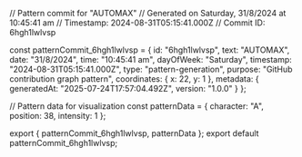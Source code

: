 // Pattern commit for "AUTOMAX"
// Generated on Saturday, 31/8/2024 at 10:45:41 am
// Timestamp: 2024-08-31T05:15:41.000Z
// Commit ID: 6hgh1lwlvsp

const patternCommit_6hgh1lwlvsp = {
  id: "6hgh1lwlvsp",
  text: "AUTOMAX",
  date: "31/8/2024",
  time: "10:45:41 am",
  dayOfWeek: "Saturday",
  timestamp: "2024-08-31T05:15:41.000Z",
  type: "pattern-generation",
  purpose: "GitHub contribution graph pattern",
  coordinates: {
    x: 22,
    y: 1
  },
  metadata: {
    generatedAt: "2025-07-24T17:57:04.492Z",
    version: "1.0.0"
  }
};

// Pattern data for visualization
const patternData = {
  character: "A",
  position: 38,
  intensity: 1
};

export { patternCommit_6hgh1lwlvsp, patternData };
export default patternCommit_6hgh1lwlvsp;

